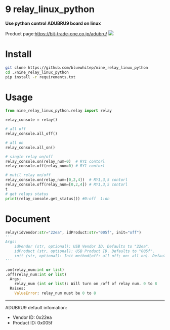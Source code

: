 # 9 relay_linux_python
**Use python control ADUBRU9 board on linux**

Product page:https://bit-trade-one.co.jp/adubru/
<img src="https://sp-ao.shortpixel.ai/client/to_auto,q_glossy,ret_img,w_696/https://bit-trade-one.co.jp/wp/wp-content/uploads/2019/08/3b41b291e659768dc80db779f12b911e.jpg">

# Install
``` bash
git clone https://github.com/bluewhitep/nine_relay_linux_python
cd ./nine_relay_linux_python
pip install -r requirements.txt
```

# Usage
``` python
from nine_relay_linux_python.relay import relay

relay_console = relay()

# all off
relay_console.all_off()

# all on
relay_console.all_on()

# single relay on/off
relay_console.on(relay_num=0)  # RY1 contorl
relay_console.off(relay_num=0) # RY1 contorl

# mutil relay on/off
relay_console.on(relay_num=[0,2,4])  # RY1,3,5 contorl
relay_console.off(relay_num=[0,2,4]) # RY1,3,5 contorl
t
# get relays status
print(relay_console.get_status()) #0:off  1:on
```

# Document
```python
relay(idVendor:str="22ea", idProduct:str="005f", init="off")
'''
Args:
    idVendor (str, optional): USB Vendor ID. Defaults to "22ea".
    idProduct (str, optional): USB Product ID. Defaults to "005f".
    init (str, optional): Init method(off: all off; on: all on). Defaults to "off".
'''

.on(relay_num:int or list)
.off(relay_num:int or list)
  Args:
    relay_num (int or list): Will turn on /off of relay num. 0 to 8
  Raises:
    ValueError: relay_num must be 0 to 8
```

---
ADUBRU9 default infomation:
* Vendor ID: 0x22ea
* Product ID: 0x005f
  
